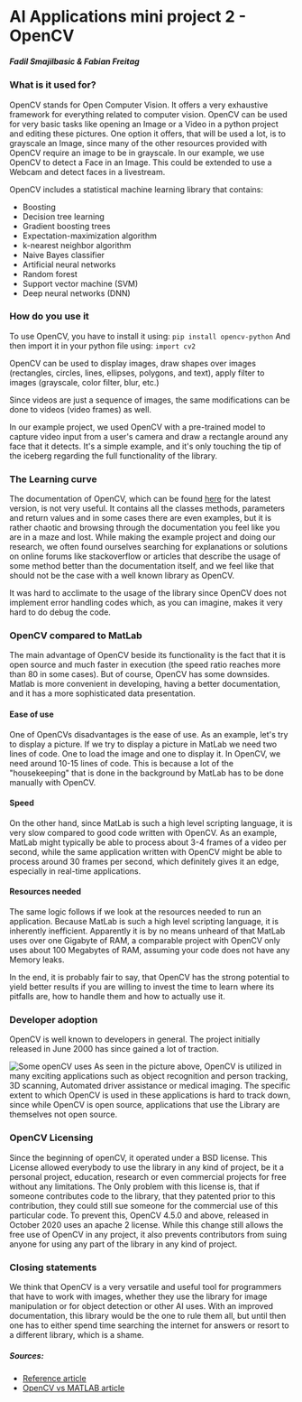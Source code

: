 # AI Applications mini project 2 - OpenCV

##### Fadil Smajilbasic & Fabian Freitag


### What is it used for?

OpenCV stands for Open Computer Vision. It offers a very exhaustive framework for everything related to computer vision. OpenCV can be used for very basic tasks like opening an Image or a Video in a python project and editing these pictures. One option it offers, that will be used a lot, is to grayscale an Image, since many of the other resources provided with OpenCV require an image to be in grayscale. In our example, we use OpenCV to detect a Face in an Image. This could be extended to use a Webcam and detect faces in a livestream.

OpenCV includes a statistical machine learning library that contains:

- Boosting
- Decision tree learning
- Gradient boosting trees
- Expectation-maximization algorithm
- k-nearest neighbor algorithm
- Naive Bayes classifier
- Artificial neural networks
- Random forest
- Support vector machine (SVM)
- Deep neural networks (DNN)

### How do you use it

To use OpenCV, you have to install it using: `pip install opencv-python`
And then import it in your python file using: `import cv2`

OpenCV can be used to display images, draw shapes over images (rectangles, circles, lines, ellipses, polygons, and text), apply filter to images (grayscale, color filter, blur, etc.)

Since videos are just a sequence of images, the same modifications can be done to videos (video frames) as well. 

In our example project, we used OpenCV with a pre-trained model to capture video input from a user's camera and draw a rectangle around any face that it detects. It's a simple example, and it's only touching the tip of the iceberg regarding the full functionality of the library.

### The Learning curve

The documentation of OpenCV, which can be found [here](https://docs.opencv.org/4.5.5/) for the latest version, is not very useful. It contains all the classes methods, parameters and return values and in some cases there are even examples, but it is rather chaotic and browsing through the documentation you feel like you are in a maze and lost. While making the example project and doing our research, we often found ourselves searching for explanations or solutions on online forums like stackoverflow or articles that describe the usage of some method better than the documentation itself, and we feel like that should not be the case with a well known library as OpenCV.

It was hard to acclimate to the usage of the library since OpenCV does not implement error handling codes which, as you can imagine, makes it very hard to do debug the code.

### OpenCV compared to MatLab

The main advantage of OpenCV beside its functionality is the fact that it is open source and much faster in execution (the speed ratio reaches more than 80 in some cases). But of course, OpenCV has some downsides. Matlab is more convenient in developing, having a better documentation, and it has a more sophisticated data presentation.

#### Ease of use

One of OpenCVs disadvantages is the ease of use. As an example, let's try to display a picture. If we try to display a picture in MatLab we need two lines of code. One to load the image and one to display it. In OpenCV, we need around 10-15 lines of code. This is because a lot of the "housekeeping" that is done in the background by MatLab has to be done manually with OpenCV.

#### Speed

On the other hand, since MatLab is such a high level scripting language, it is very slow compared to good code written with OpenCV. As an example, MatLab might typically be able to process about 3-4 frames of a video per second, while the same application written with OpenCV might be able to process around 30 frames per second, which definitely gives it an edge, especially in real-time applications.

#### Resources needed

The same logic follows if we look at the resources needed to run an application. Because MatLab is such a high level scripting language, it is inherently inefficient. Apparently it is by no means unheard of that MatLab uses over one Gigabyte of RAM, a comparable project with OpenCV only uses about 100 Megabytes of RAM, assuming your code does not have any Memory leaks.

In the end, it is probably fair to say, that OpenCV has the strong potential to yield better results if you are willing to invest the time to learn where its pitfalls are, how to handle them and how to actually use it.

### Developer adoption

OpenCV is well known to developers in general. The project initially released in June 2000 has since gained a lot of traction.

![Some openCV uses](https://user-images.githubusercontent.com/102037357/171344947-0553be0d-e06d-4557-9929-766124ffc6ac.JPG)
As seen in the picture above, OpenCV is utilized in many exciting applications such as object recognition and person tracking, 3D scanning, Automated driver assistance or medical imaging. The specific extent to which OpenCV is used in these applications is hard to track down, since while OpenCV is open source, applications that use the Library are themselves not open source.


### OpenCV Licensing

Since the beginning of openCV, it operated under a BSD license. This License allowed everybody to use the library in any kind of project, be it a personal project, education, research or even commercial projects for free without any limitations. The Only problem with this license is, that if someone contributes code to the library, that they patented prior to this contribution, they could still sue someone for the commercial use of this particular code. To prevent this, OpenCV 4.5.0 and above, released in October 2020 uses an apache 2 license. While this change still allows the free use of OpenCV in any project, it also prevents contributors from suing anyone for using any part of the library in any kind of project.

### Closing statements

We think that OpenCV is a very versatile and useful tool for programmers that have to work with images, whether they use the library for image manipulation or for object detection or other AI uses.
With an improved documentation, this library would be the one to rule them all, but until then one has to either spend time searching the internet for answers or resort to a different library, which is a shame.

##### Sources:

- [Reference article](https://pyimagesearch.com/2018/07/19/opencv-tutorial-a-guide-to-learn-opencv/)
- [OpenCV vs MATLAB article](https://www.analyticsinsight.net/opencv-vs-matlab-which-is-best-for-successful-computer-vision-project/#:~:text=Well%2C%20MATLAB%20is%20more%20convenient,documentation%20and%20error%20handling%20codes.)
